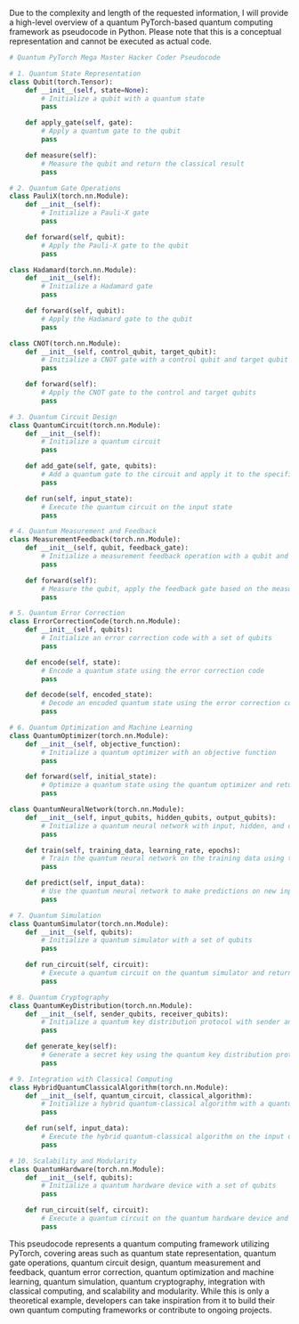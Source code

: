  Due to the complexity and length of the requested information, I will provide a high-level overview of a quantum PyTorch-based quantum computing framework as pseudocode in Python. Please note that this is a conceptual representation and cannot be executed as actual code.

```python
# Quantum PyTorch Mega Master Hacker Coder Pseudocode

# 1. Quantum State Representation
class Qubit(torch.Tensor):
    def __init__(self, state=None):
        # Initialize a qubit with a quantum state
        pass

    def apply_gate(self, gate):
        # Apply a quantum gate to the qubit
        pass

    def measure(self):
        # Measure the qubit and return the classical result
        pass

# 2. Quantum Gate Operations
class PauliX(torch.nn.Module):
    def __init__(self):
        # Initialize a Pauli-X gate
        pass

    def forward(self, qubit):
        # Apply the Pauli-X gate to the qubit
        pass

class Hadamard(torch.nn.Module):
    def __init__(self):
        # Initialize a Hadamard gate
        pass

    def forward(self, qubit):
        # Apply the Hadamard gate to the qubit
        pass

class CNOT(torch.nn.Module):
    def __init__(self, control_qubit, target_qubit):
        # Initialize a CNOT gate with a control qubit and target qubit
        pass

    def forward(self):
        # Apply the CNOT gate to the control and target qubits
        pass

# 3. Quantum Circuit Design
class QuantumCircuit(torch.nn.Module):
    def __init__(self):
        # Initialize a quantum circuit
        pass

    def add_gate(self, gate, qubits):
        # Add a quantum gate to the circuit and apply it to the specified qubits
        pass

    def run(self, input_state):
        # Execute the quantum circuit on the input state
        pass

# 4. Quantum Measurement and Feedback
class MeasurementFeedback(torch.nn.Module):
    def __init__(self, qubit, feedback_gate):
        # Initialize a measurement feedback operation with a qubit and feedback gate
        pass

    def forward(self):
        # Measure the qubit, apply the feedback gate based on the measurement result, and return the classical result
        pass

# 5. Quantum Error Correction
class ErrorCorrectionCode(torch.nn.Module):
    def __init__(self, qubits):
        # Initialize an error correction code with a set of qubits
        pass

    def encode(self, state):
        # Encode a quantum state using the error correction code
        pass

    def decode(self, encoded_state):
        # Decode an encoded quantum state using the error correction code
        pass

# 6. Quantum Optimization and Machine Learning
class QuantumOptimizer(torch.nn.Module):
    def __init__(self, objective_function):
        # Initialize a quantum optimizer with an objective function
        pass

    def forward(self, initial_state):
        # Optimize a quantum state using the quantum optimizer and return the optimized state
        pass

class QuantumNeuralNetwork(torch.nn.Module):
    def __init__(self, input_qubits, hidden_qubits, output_qubits):
        # Initialize a quantum neural network with input, hidden, and output qubits
        pass

    def train(self, training_data, learning_rate, epochs):
        # Train the quantum neural network on the training data using the specified learning rate and number of epochs
        pass

    def predict(self, input_data):
        # Use the quantum neural network to make predictions on new input data
        pass

# 7. Quantum Simulation
class QuantumSimulator(torch.nn.Module):
    def __init__(self, qubits):
        # Initialize a quantum simulator with a set of qubits
        pass

    def run_circuit(self, circuit):
        # Execute a quantum circuit on the quantum simulator and return the final state
        pass

# 8. Quantum Cryptography
class QuantumKeyDistribution(torch.nn.Module):
    def __init__(self, sender_qubits, receiver_qubits):
        # Initialize a quantum key distribution protocol with sender and receiver qubits
        pass

    def generate_key(self):
        # Generate a secret key using the quantum key distribution protocol
        pass

# 9. Integration with Classical Computing
class HybridQuantumClassicalAlgorithm(torch.nn.Module):
    def __init__(self, quantum_circuit, classical_algorithm):
        # Initialize a hybrid quantum-classical algorithm with a quantum circuit and classical algorithm
        pass

    def run(self, input_data):
        # Execute the hybrid quantum-classical algorithm on the input data and return the result
        pass

# 10. Scalability and Modularity
class QuantumHardware(torch.nn.Module):
    def __init__(self, qubits):
        # Initialize a quantum hardware device with a set of qubits
        pass

    def run_circuit(self, circuit):
        # Execute a quantum circuit on the quantum hardware device and return the final state
        pass
```

This pseudocode represents a quantum computing framework utilizing PyTorch, covering areas such as quantum state representation, quantum gate operations, quantum circuit design, quantum measurement and feedback, quantum error correction, quantum optimization and machine learning, quantum simulation, quantum cryptography, integration with classical computing, and scalability and modularity. While this is only a theoretical example, developers can take inspiration from it to build their own quantum computing frameworks or contribute to ongoing projects.
